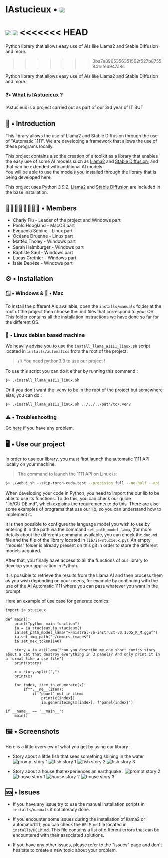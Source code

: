 # IAstucieux • ![](https://img.shields.io/badge/License-MIT-blue)
![](https://img.shields.io/badge/AI-Llama2-blue)
![](https://img.shields.io/badge/AI-Stable%20diffusion-orange)
<<<<<<< HEAD
=======

Python library that allows easy use of AIs like Llama2 and Stable Diffusion and more.
>>>>>>> 3ba7e8965356351562f527b8755841dfe6947a8c


Python library that allows easy use of AIs like Llama2 and Stable Diffusion and more.

### ❓• What is IAstucieux ? 
IAstucieux is a project carried out as part of our 3rd year of IT BUT

## 📃 • Introduction
This library allows the use of Llama2 and Stable Diffusion through the use of "Automatic 1111". We are developing a framework that allows the use of these programs locally.

This project contains also the creation of a toolkit as a library that enables the easy use of some AI models
such as [Llama2](https://github.com/facebookresearch/llama) and [Stable Diffusion](https://github.com/CompVis/stable-diffusion), and that can be extended with additional AI models.<br/>
You will be able to use the models you installed through the library that is being developed here.

This project uses Python *3.9.2*, [Llama2](https://github.com/facebookresearch/llama) and [Stable Diffusion](https://github.com/CompVis/stable-diffusion) are included in the base installation.


## 👨🏿‍👩🏻‍👧🏽‍👦🏾 • Members 
- Charly Flu - Leader of the project and Windows part
- Paolo Hoogland - MacOS part 
- Evguenia Sobine - Linux part 
- Océane Druenne - Linux part 
- Mattéo Tholey - Windows part 
- Sarah Heimburger - Windows part
- Baptiste Saul - Windows part 
- Lucas Grethler - Windows part 
- Isaïe Debèze - Windows part 


## ⚙️ • Installation

### 🪟 • Windows & 🍎 • Mac

To install the different AIs available, open the `installs/manuals` folder at the root of the project then choose the .md files that correspond to your OS. This folder contains all the installation instructions we have done so far for the different OS.

### 🐧 • Linux debian based machine

We heavily advise you to use the `install_llama_a1111_linux.sh` script located in `installs/automatics` from the root of the project.
> /!\ You need python3.9 to use our project !

To use this script you can do it either by running this command : 
```bash
$> ./install_llama_a1111_linux.sh
```
Or if you don't want the .venv to be in the root of the project but somewhere else, you can do :
```bash
$> ./install_llama_a1111_linux.sh ../../../path/to/.venv
```

### ⚠️ • Troubleshooting

Go [here](#issues) if you have any problem.

## 🖥️ • Use our project 

In order to use our library, you must first launch the automatic 1111 API locally on your machine.

> The command to launch the 1111 API on Linux is:

```bash
$> ./webui.sh --skip-torch-cuda-test --precision full --no-half --api
```


When developing your code in Python, you need to import the our lib to be able to use its functions.
To do this, you can check our guide "lib/GUIDE.md", which explains the requirements to do this. There are also some examples of programs that use our lib, so you can understand how to implement it.

It is then possible to configure the language model you wish to use by entering it in the path via the command `set_path_model_lama`, (for more details about the differents command available, you can check the `doc.md` file and the file of the library located in `lib/ia-stucieux.py`).
An empty “models” folder is already present on this git in order to store the different models acquired.

After that, you finally have access to all the functions of our library to develop your application in Python.

It is possible to retrieve the results from the Llama AI and then process them as you wish depending on your needs, for example by continuing with the use of the AI Automatic 1111 where you can pass whatever you want in the prompt.

Here an example of use case for generate comics:
```
import ia_stucieux

def main():
    print("python main function")
    ia = ia_stucieux.ia_stucieux()
    ia.set_path_model_lama("~/mistral-7b-instruct-v0.1.Q5_K_M.gguf")
    ia.set_img_path("~/comics_images")
    ia.set_max_token(140)

    story = ia.askLlama("can you describe me one short comics story about a cat that destroy everything in 3 panels? And only print it in a format like a csv file")
    print(story)
    
    x = story.split(",")
    print(x)

    for index, item in enumerate(x):
        if"".__ne__(item):
            if "panel" not in item:
                print(x[index])
                ia.generateImg(x[index], f'panel{index}')

if __name__ == '__main__':
    main()
```


## 🖼️ • Screenshots 

Here is a little overview of what you get by using our library : 

- Story about a little fish that sees something shining in the water
![prompt story 1](imgs/prompt_poissons.png)
![fish story 1](imgs/poissons_case_1.png) ![fish story 2](imgs/poissons_case_2.png) ![fish story 3](imgs/poissons_case_3.png)

- Story about a house that experiences an earthquake : 
![prompt story 2](imgs/prompt_tremblement_de_terre.png)
![house story 1](imgs/tremblement_de_terre_case_1.png) ![house story 2](imgs/tremblement_de_terre_case_2.png) ![house story 3](imgs/tremblement_de_terre_case_3.png)



## 🆘 • Issues 

- If you have any issue try to use the manual installation scripts in `installs/manuals` if not already done.

- If you encounter some issues during the installation of llama2 or automatic1111, you can check the `HELP.md` file located in `installs/HELP.md`. This file contains a list of different errors that can be encountered with their associated solutions.

- If you have any other issues, please refer to the "issues" page and don't hesitate to create a new topic about your problem.
